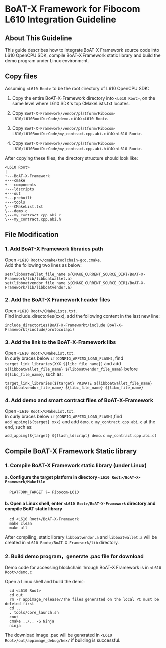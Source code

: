 # BoAT-X Framework for Fibocom L610 Integration Guideline


## About This Guideline

This guide describes how to integrate BoAT-X Framework source code into L610 OpenCPU SDK, compile BoAT-X Framework static library and build the demo program under Linux environment.


## Copy files

Assuming `<L610 Root>` to be the root directory of L610 OpenCPU SDK:

1. Copy the entire BoAT-X-Framework directory into `<L610 Root>`, on the same level where L610 SDK's top CMakeLists.txt locates.

2. Copy `BoAT-X-Framework/vendor/platform/Fibocom-L610/L610RootDirCode/demo.c` into `<L610 Root>`.

3. Copy `BoAT-X-Framework/vendor/platform/Fibocom-L610/L610RootDirCode/my_contract.cpp.abi.c` into `<L610 Root>`.

3. Copy `BoAT-X-Framework/vendor/platform/Fibocom-L610/L610RootDirCode/my_contract.cpp.abi.h` into `<L610 Root>`.


After copying these files, the directory structure should look like:

```
<L610 Root>
|
+---BoAT-X-Framework
+---cmake
+---components
+---ldscripts
+---out
+---prebuilt
+---tools
\---CMakeList.txt
\---demo.c
\---my_contract.cpp.abi.c
\---my_contract.cpp.abi.h
```


## File Modification

### 1. Add BoAT-X Framework libraries path

Open `<L610 Root>/cmake/toolchain-gcc.cmake`.  
Add the following two lines as below:

    set(libboatwallet_file_name ${CMAKE_CURRENT_SOURCE_DIR}/BoAT-X-Framework/lib/libboatwallet.a)
    set(libboatvendor_file_name ${CMAKE_CURRENT_SOURCE_DIR}/BoAT-X-Framework/lib/libboatvendor.a)


### 2. Add the BoAT-X Framework header files
Open `<L610 Root>/CMakeLists.txt`.  
Find include_directories(xxx), add the following content in the last new line:

    include_directories(BoAT-X-Frameworkt/include BoAT-X-Frameworkt/include/protocolapi)


### 3. Add the link to the BoAT-X-Framework libs

Open `<L610 Root>/CMakeList.txt`.  
In curly braces below `if(CONFIG_APPIMG_LOAD_FLASH)`, find `target_link_libraries(XXX ${libc_file_name})` and add `${libboatwallet_file_name} ${libboatvendor_file_name}` before `${libc_file_name}`, such as:

    target_link_libraries(${target} PRIVATE ${libboatwallet_file_name} ${libboatvendor_file_name} ${libc_file_name} ${libm_file_name} 


### 4. Add demo and smart contract files of BoAT-X-Framework
Open `<L610 Root>/CMakeList.txt`.  
In curly braces below `if(CONFIG_APPIMG_LOAD_FLASH)`,find `add_appimg(${target} xxx)` and add `demo.c my_contract.cpp.abi.c` at the end, such as:

    add_appimg(${target} ${flash_ldscript} demo.c my_contract.cpp.abi.c)


## Compile BoAT-X Framework Static library

### 1. Compile BoAT-X Framework static library (under Linux)

   #### a. Configure the target platform in directory `<L610 Root>/BoAT-X-Framework/Makefile`
   
      PLATFORM_TARGET ?= Fibocom-L610
   

   #### b. Open a Linux shell, enter `<L610 Root>/BoAT-X-Framework` directory and compile BoAT static library

      cd <L610 Root>/BoAT-X-Framework
      make clean
      make all


   After compiling, static library `libboatvendor.a` and `libboatwallet.a` will be created in `<L610 Root>/BoAT-X-Framework/lib` directory.


### 2. Build demo program，generate .pac file for download

   Demo code for accessing blockchain through BoAT-X Framework is in `<L610 Root>/demo.c`

   Open a Linux shell and build the demo:

      cd <L610 Root>
      cd out
      rm -r appimage_release//The files generated on the local PC must be deleted first
      cd ..
      . tools/core_launch.sh
      cout
      cmake ../.. -G Ninja
      ninja


   The download image .pac will be generated in `<L610 Root>/out/appimage_debug/hex/` if building is successful.

